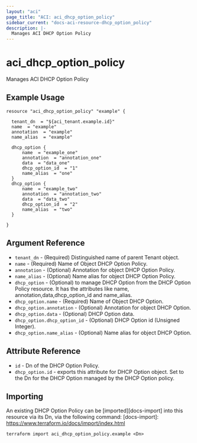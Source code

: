 ```yaml
---
layout: "aci"
page_title: "ACI: aci_dhcp_option_policy"
sidebar_current: "docs-aci-resource-dhcp_option_policy"
description: |-
  Manages ACI DHCP Option Policy
---
```


# aci_dhcp_option_policy

Manages ACI DHCP Option Policy

## Example Usage

```hcl
resource "aci_dhcp_option_policy" "example" {

  tenant_dn  = "${aci_tenant.example.id}"
  name  = "example"
  annotation  = "example"
  name_alias  = "example"

  dhcp_option {
      name  = "example_one"
      annotation  = "annotation_one"
      data  = "data_one"
      dhcp_option_id  = "1"
      name_alias  = "one"
  }
  dhcp_option {
      name  = "example_two"
      annotation  = "annotation_two"
      data  = "data_two"
      dhcp_option_id  = "2"
      name_alias  = "two"
  }

}
```

## Argument Reference

- `tenant_dn` - (Required) Distinguished name of parent Tenant object.
- `name` - (Required) Name of Object DHCP Option Policy.
- `annotation` - (Optional) Annotation for object DHCP Option Policy.
- `name_alias` - (Optional) Name alias for object DHCP Option Policy.
- `dhcp_option` - (Optional) to manage DHCP Option from the DHCP Option Policy resource. It has the attributes like name, annotation,data,dhcp_option_id and name_alias.
- `dhcp_option.name` - (Required) Name of Object DHCP Option.
- `dhcp_option.annotation` - (Optional) Annotation for object DHCP Option.
- `dhcp_option.data` - (Optional) DHCP Option data.
- `dhcp_option.dhcp_option_id` - (Optional) DHCP Option id (Unsigned Integer).
- `dhcp_option.name_alias` - (Optional) Name alias for object DHCP Option.

## Attribute Reference

- `id` - Dn of the DHCP Option Policy.
- `dhcp_option.id` - exports this attribute for DHCP Option object. Set to the Dn for the DHCP Option managed by the DHCP Option policy.

## Importing

An existing DHCP Option Policy can be [imported][docs-import] into this resource via its Dn, via the following command:
[docs-import]: https://www.terraform.io/docs/import/index.html

```
terraform import aci_dhcp_option_policy.example <Dn>
```
